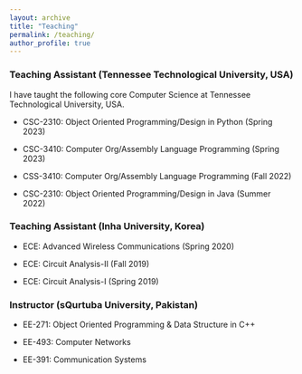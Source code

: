```yaml
---
layout: archive
title: "Teaching"
permalink: /teaching/
author_profile: true
---
```


### Teaching Assistant (Tennessee Technological University, USA)

I have taught the following core Computer Science at Tennessee Technological University, USA.

- CSC-2310: Object Oriented Programming/Design in Python    (Spring 2023) 

- CSC-3410: Computer Org/Assembly Language  Programming      (Spring 2023)

- CSS-3410: Computer Org/Assembly Language Programming       (Fall 2022)

- CSC-2310: Object Oriented Programming/Design in Java      (Summer 2022)



### Teaching Assistant (Inha University, Korea)

- ECE: Advanced Wireless Communications          (Spring 2020)

- ECE: Circuit Analysis-II                       (Fall 2019)

- ECE: Circuit Analysis-I                        (Spring 2019)


### Instructor (sQurtuba University, Pakistan) 

- EE-271: Object Oriented Programming & Data Structure in C++

- EE-493: Computer Networks

- EE-391: Communication Systems 